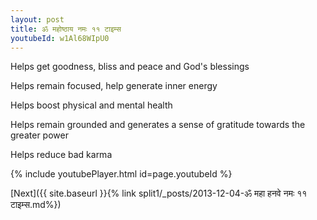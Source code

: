 ```yaml
---
layout: post
title: ॐ महोष्ठाय नमः ११ टाइम्स
youtubeId: w1Al68WIpU0
---
```

 
 
Helps get goodness, bliss and peace and God's blessings
 
Helps remain focused, help generate inner energy 
 
Helps boost physical and mental health 
 
Helps remain grounded and generates a sense of gratitude towards the greater power 
 
Helps reduce bad karma
 
 
 
 


{% include youtubePlayer.html id=page.youtubeId %}
 
[Next]({{ site.baseurl }}{% link  split1/_posts/2013-12-04-ॐ महा हनवे नमः ११ टाइम्स.md%})
 

